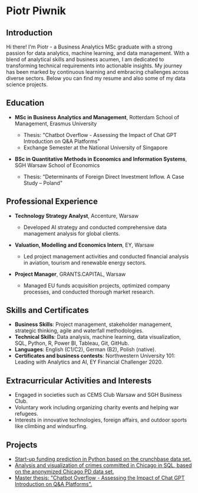 # Piotr Piwnik

## Introduction
Hi there! I'm Piotr - a Business Analytics MSc graduate with a strong passion for data analytics, machine learning, and data management. With a blend of analytical skills and business acumen, I am dedicated to transforming technical requirements into actionable insights. My journey has been marked by continuous learning and embracing challenges across diverse sectors. Below you can find my resume and also some of my data science projects. 

## Education
- **MSc in Business Analytics and Management**, Rotterdam School of Management, Erasmus University 
  - Thesis: "Chatbot Overflow - Assessing the Impact of Chat GPT Introduction on Q&A Platforms"
  - Exchange Semester at the National University of Singapore

- **BSc in Quantitative Methods in Economics and Information Systems**, SGH Warsaw School of Economics 
  - Thesis: "Determinants of Foreign Direct Investment Inflow. A Case Study – Poland"

## Professional Experience
- **Technology Strategy Analyst**, Accenture, Warsaw
  - Developed AI strategy and conducted comprehensive data management analysis for global clients.

- **Valuation, Modelling and Economics Intern**, EY, Warsaw
  - Led project management activities and conducted financial analysis in aviation, tourism and renewable energy sectors.

- **Project Manager**, GRANTS.CAPITAL, Warsaw
  - Managed EU funds acquisition projects, optimized company processes, and conducted thorough market research.

## Skills and Certificates
- **Business Skills**: Project management, stakeholder management, strategic thinking, agile and waterfall methodologies.
- **Technical Skills**: Data analysis, machine learning, data visualization, SQL, Python, R, Power BI, Tableau, Git, GitHub.
- **Languages**: English (C1/C2), German (B2), Polish (native).
- **Certificates and business contests**: Northwestern University 101: Leading with Analytics and AI, EY Financial Challenger 2020.

## Extracurricular Activities and Interests
- Engaged in societies such as CEMS Club Warsaw and SGH Business Club.
- Voluntary work including organizing charity events and helping war refugees.
- Interests in innovative technologies, foreign affairs, and outdoor sports like climbing and windsurfing.

## Projects

- <a href="https://github.com/piotrpiwnik/Predictive-Analytics-in-Business/tree/main">Start-up funding prediction in Python based on the crunchbase data set.</a>
- <a href="https://github.com/piotrpiwnik/Data_Management_and_Ethics">Analysis and visualization of crimes committed in Chicago in SQL, based on the anonymized Chicago PD data set.</a>
- <a href="https://github.com/piotrpiwnik/Chatbot-Overflow---Piotr-Piwnik">Master thesis: "Chatbot Overflow - Assessing the Impact of Chat GPT Introduction on Q&A Platforms".</a>


